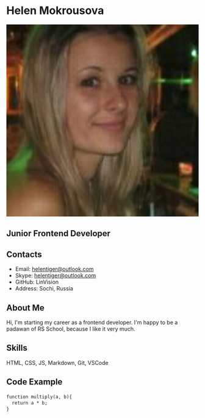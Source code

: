 
# Helen Mokrousova

![Me](me.jpg)

## Junior Frontend Developer

## Contacts

- Email: helentiger@outlook.com
- Skype: helentiger@outlook.com
- GitHub: LinVision
- Address: Sochi, Russia

## About Me

Hi, I'm starting my career as a frontend developer. I'm happy to be a padawan of RS School, because I like it very much.

## Skills

HTML, CSS, JS, Markdown, Git, VSCode

## Code Example

```JS
function multiply(a, b){
  return a * b;
}
```
